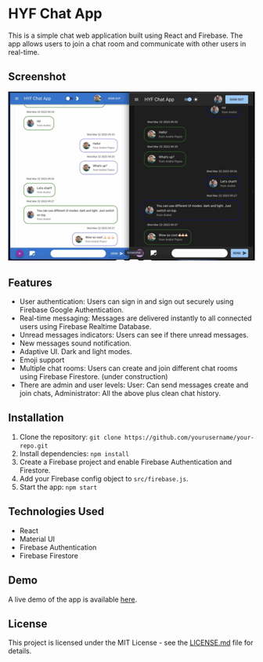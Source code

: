 # HYF Chat App

This is a simple chat web application built using React and Firebase. The app allows users to join a chat room and communicate with other users in real-time.

## Screenshot

![Chats open in Safari and Chrome examples](./src/assets/Screenshot.jpg)

## Features

- User authentication: Users can sign in and sign out securely using Firebase Google Authentication.
- Real-time messaging: Messages are delivered instantly to all connected users using Firebase Realtime Database.
- Unread messages indicators: Users can see if there unread messages.
- New messages sound notification.
- Adaptive UI. Dark and light modes.
- Emoji support
- Multiple chat rooms: Users can create and join different chat rooms using Firebase Firestore. (under construction)
- There are admin and user levels:
  User: Can send messages create and join chats,
  Administrator: All the above plus clean chat history.

## Installation

1. Clone the repository: `git clone https://github.com/yourusername/your-repo.git`
2. Install dependencies: `npm install`
3. Create a Firebase project and enable Firebase Authentication and Firestore.
4. Add your Firebase config object to `src/firebase.js`.
5. Start the app: `npm start`

## Technologies Used

- React
- Material UI
- Firebase Authentication
- Firebase Firestore

## Demo

A live demo of the app is available [here](https://chat-app-blah-blah.netlify.app/).

## License

This project is licensed under the MIT License - see the [LICENSE.md](LICENSE.md) file for details.
